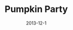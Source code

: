 ---
layout: portfolio-post
title: "Pumpkin Party"
date: 2013-12-1
tags: 
    - GLSL
    - RenderMonkey

type: game

include: true

images: 
    - "../../assets/images/pumpkinfeature.jpg"

description: "A shader based graphics project for learning GLSL."
---